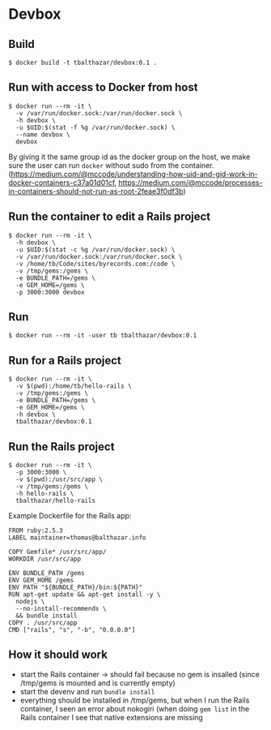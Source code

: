 # Devbox

## Build

```
$ docker build -t tbalthazar/devbox:0.1 .
```

## Run with access to Docker from host

```
$ docker run --rm -it \
  -v /var/run/docker.sock:/var/run/docker.sock \
  -h devbox \
  -u $UID:$(stat -f %g /var/run/docker.sock) \
  --name devbox \
  devbox
```

By giving it the same group id as the docker group on the host, we make sure the user can run `docker` without sudo from the container. (https://medium.com/@mccode/understanding-how-uid-and-gid-work-in-docker-containers-c37a01d01cf, https://medium.com/@mccode/processes-in-containers-should-not-run-as-root-2feae3f0df3b)

## Run the container to edit a Rails project

```
$ docker run --rm -it \
  -h devbox \
  -u $UID:$(stat -c %g /var/run/docker.sock) \
  -v /var/run/docker.sock:/var/run/docker.sock \
  -v /home/tb/Code/sites/byrecords.com:/code \
  -v /tmp/gems:/gems \
  -e BUNDLE_PATH=/gems \
  -e GEM_HOME=/gems \
  -p 3000:3000 devbox
```

## Run

```
$ docker run --rm -it -user tb tbalthazar/devbox:0.1
```

## Run for a Rails project

```
$ docker run --rm -it \
  -v $(pwd):/home/tb/hello-rails \
  -v /tmp/gems:/gems \
  -e BUNDLE_PATH=/gems \
  -e GEM_HOME=/gems \
  -h devbox \
  tbalthazar/devbox:0.1
```

## Run the Rails project

```
$ docker run --rm -it \
  -p 3000:3000 \
  -v $(pwd):/usr/src/app \
  -v /tmp/gems:/gems \
  -h hello-rails \
  tbalthazar/hello-rails
```

Example Dockerfile for the Rails app:

```
FROM ruby:2.5.3
LABEL maintainer=thomas@balthazar.info

COPY Gemfile* /usr/src/app/
WORKDIR /usr/src/app

ENV BUNDLE_PATH /gems
ENV GEM_HOME /gems
ENV PATH "${BUNDLE_PATH}/bin:${PATH}"
RUN apt-get update && apt-get install -y \
  nodejs \
  --no-install-recommends \
  && bundle install
COPY . /usr/src/app
CMD ["rails", "s", "-b", "0.0.0.0"]
```

## How it should work

- start the Rails container -> should fail because no gem is insalled (since /tmp/gems is mounted and is currently empty)
- start the devenv and run `bundle install`
- everything should be installed in /tmp/gems, but when I run the Rails container, I seen an error about nokogiri (when doing `gem list` in the Rails container I see that native extensions are missing
